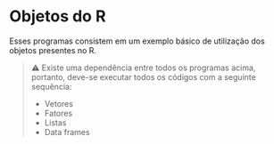# Objetos do R

Esses programas consistem em um exemplo básico de utilização dos objetos presentes no R.

> :warning: Existe uma dependência entre todos os programas acima, portanto, deve-se executar todos os códigos com a seguinte sequência:
> - Vetores
> - Fatores
> - Listas
> - Data frames
